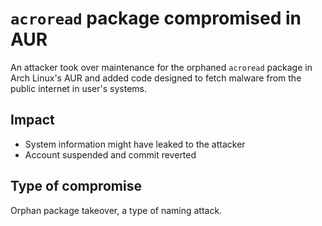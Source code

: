 # `acroread` package compromised in AUR

An attacker took over maintenance for the orphaned `acroread` package in Arch Linux's AUR and added code designed to fetch malware from the public internet in user's systems.

## Impact

* System information might have leaked to the attacker
* Account suspended and commit reverted

## Type of compromise

Orphan package takeover, a type of naming attack.